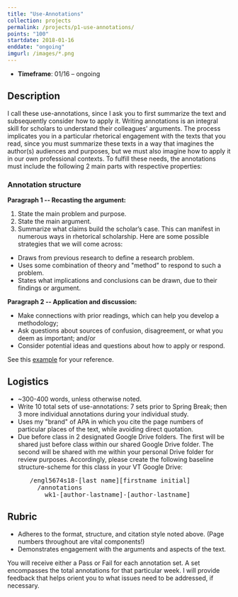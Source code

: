 ```yaml
---
title: "Use-Annotations"
collection: projects
permalink: /projects/p1-use-annotations/
points: "100"
startdate: 2018-01-16
enddate: "ongoing"
imgurl: /images/*.png
---
```


<ul class="project-top-info">
  <li>
    <b>Timeframe</b>: 01/16 &ndash; ongoing</li>
</ul>

## Description

I call these use-annotations, since I ask you to first summarize the text and subsequently consider how to apply it. Writing annotations is an integral skill for scholars to understand their colleagues’ arguments. The process implicates you in a particular rhetorical engagement with the texts that you read, since you must summarize these texts in a way that imagines the author(s) audiences and purposes, but we must also imagine how to apply it in our own professional contexts. To fulfill these needs, the annotations must include the following 2 main parts with respective properties:

### Annotation structure
**Paragraph 1 -- Recasting the argument:**
1. State the main problem and purpose.
2. State the main argument.
3. Summarize what claims build the scholar’s case. This can manifest in numerous ways in rhetorical scholarship. Here are some possible strategies that we will come across:
  - Draws from previous research to define a research problem.
  - Uses some combination of theory and "method" to respond to such a problem.
  - States what implications and conclusions can be drawn, due to their findings or argument.

**Paragraph 2 -- Application and discussion:**
- Make connections with prior readings, which can help you develop a methodology;
- Ask questions about sources of confusion, disagreement, or what you deem as important; and/or
- Consider potential ideas and questions about how to apply or respond.

See this <a href="https://docs.google.com/document/d/1ebbyN0oJB4BzQDDjCxF32Of7RoTBILH6cBbQyHts-n4/edit?usp=sharing" target="_blank">example</a> for your reference.

## Logistics

- ~300-400 words, unless otherwise noted.
- Write 10 total sets of use-annotations: 7 sets prior to Spring Break; then 3 more individual annotations during your individual study.
- Uses my "brand" of APA in which you cite the page numbers of particular places of the text, while avoiding direct quotation.
- Due before class in 2 designated Google Drive folders. The first will be shared just before class within our shared Google Drive folder. The second will be shared with me within your personal Drive folder for review purposes. Accordingly, please create the following baseline structure-scheme for this class in your VT Google Drive:
<pre>
      /engl5674s18-[last name][firstname initial]
        /annotations
          wk1-[author-lastname]-[author-lastname]
</pre>

## Rubric

- Adheres to the format, structure, and citation style noted above. (Page numbers throughout are vital components!)
- Demonstrates engagement with the arguments and aspects of the text.

You will receive either a Pass or Fail for each annotation set. A set encompasses the total annotations for that particular week. I will provide feedback that helps orient you to what issues need to be addressed, if necessary.
